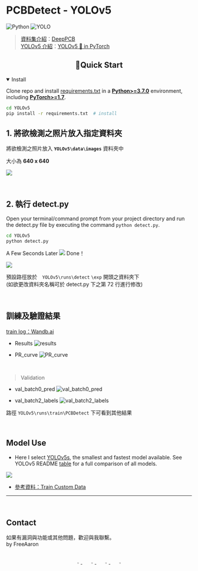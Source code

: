 # PCBDetect - YOLOv5

![Python](https://img.shields.io/badge/Python-3.8-blueviolet)
![YOLO](https://img.shields.io/badge/YOLO-v5-brightgreen)

> [資料集介紹](PCBDatasets/README.md)：[DeepPCB](https://github.com/tangsanli5201/DeepPCB)  
> [YOLOv5 介紹](YOLOv5/README.md)：[YOLOv5 🚀 in PyTorch](https://github.com/ultralytics/yolov5)

## <div align="center">📝Quick Start</div>

<details open>
<summary>Install</summary>
   
Clone repo and install [requirements.txt](https://github.com/ultralytics/yolov5/blob/master/requirements.txt) in a
[**Python>=3.7.0**](https://www.python.org/) environment, including
[**PyTorch>=1.7**](https://pytorch.org/get-started/locally/).

```bash
cd YOLOv5
pip install -r requirements.txt  # install
```

</details>

## 1. 將欲檢測之照片放入指定資料夾

將欲檢測之照片放入 **`YOLOv5\data\images`** 資料夾中

大小為 **640 x 640**

![](https://i.imgur.com/wBjjKuD.png)

<br>

## 2. 執行 detect.py

Open your terminal/command prompt from your project directory and run the detect.py file by executing the command `python detect.py`.

```bash
cd YOLOv5
python detect.py
```

A Few Seconds Later
![](https://i.imgur.com/jlPNhNP.png)
Done！

![](https://i.imgur.com/fLf45vi.png)

預設路徑放於　`YOLOv5\runs\detect` `\exp` 開頭之資料夾下<br>
(如欲更改資料夾名稱可於 detect.py 下之第 72 行進行修改)

<br>

## 訓練及驗證結果

[train log：Wandb.ai](https://wandb.ai/freeaaron/train/runs/1fmauuce?workspace=user-freeaaron)

-   Results
    ![results](https://i.imgur.com/uxEEWAc.png)

-   PR_curve
    ![PR_curve](https://i.imgur.com/zmuqR5U.png)

<br>

> Validation

-   val_batch0_pred
    ![val_batch0_pred](https://i.imgur.com/CsGLc6t.jpg)

-   val_batch2_labels
    ![val_batch2_labels](https://i.imgur.com/j20zy9t.jpg)

路徑 `YOLOv5\runs\train\PCBDetect` 下可看到其他結果

<br>

## Model Use

-   Here I select [YOLOv5s](https://github.com/ultralytics/yolov5/blob/master/models/yolov5s.yaml), the smallest and fastest model available. See YOLOv5 README [table](https://github.com/ultralytics/yolov5#pretrained-checkpoints) for a full comparison of all models.

![](https://i.imgur.com/yN7xGjW.png)

-   [參考資料：Train Custom Data](https://github.com/ultralytics/yolov5/wiki/Train-Custom-Data)

---

<br>

## Contact

如果有漏洞與功能或其他問題，歡迎與我聯繫。
<br>
by FreeAaron

<br>

<div align="center">
    <a href="https://github.com/FreeAaron">
        <img src="https://github.com/ultralytics/yolov5/releases/download/v1.0/logo-social-github.png" width="3%"/>
    </a>
    <img width="3%" />
    <a href="https://www.linkedin.com/in/freeaaron/">
        <img src="https://github.com/ultralytics/yolov5/releases/download/v1.0/logo-social-linkedin.png" width="3%"/>
    </a>
    <img width="3%" />
    <a href="https://www.facebook.com/FreeBoss.Lee">
        <img src="https://github.com/ultralytics/yolov5/releases/download/v1.0/logo-social-facebook.png" width="3%"/>
    </a>
    <img width="3%" />
    <a href="https://www.instagram.com/aaronlee730/">
        <img src="https://github.com/ultralytics/yolov5/releases/download/v1.0/logo-social-instagram.png" width="3%"/>
    </a>
</div>
